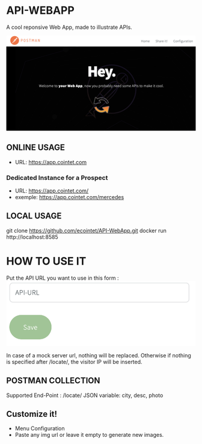 # API-WEBAPP
A cool reponsive Web App, made to illustrate APIs.

![image](https://raw.githubusercontent.com/ecointet/API-WebApp/main/images/screen-app.png)

## ONLINE USAGE
- URL: https://app.cointet.com

### Dedicated Instance for a Prospect
- URL: https://app.cointet.com/<NAME>
- exemple: https://app.cointet.com/mercedes

## LOCAL USAGE
git clone https://github.com/ecointet/API-WebApp.git
docker run 
http://localhost:8585

# HOW TO USE IT

Put the API URL you want to use in this form :
![image](https://raw.githubusercontent.com/ecointet/API-WebApp/main/images/screen-formapi.png)

In case of a mock server url, nothing will be replaced.
Otherwise if nothing is specified after /locate/, the visitor IP will be inserted.

## POSTMAN COLLECTION
Supported End-Point : /locate/<IP>
JSON variable: city, desc, photo

## Customize it!
- Menu Configuration
- Paste any img url or leave it empty to generate new images.
